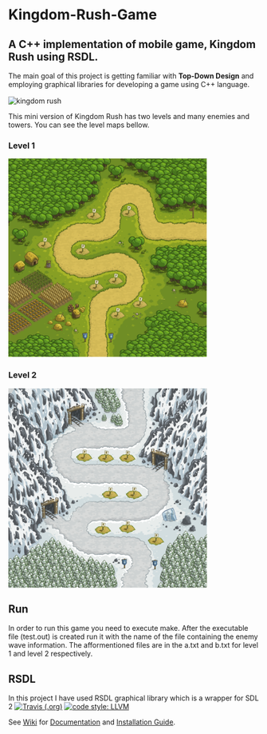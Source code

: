 # Kingdom-Rush-Game
## A C++ implementation of mobile game, **Kingdom Rush** using RSDL.

The main goal of this project is getting familiar with **Top-Down Design** and employing graphical libraries for developing a game using C++ language.

<img src="img/kindom_rush.gif" alt="kingdom rush" width="800" align="center"/>

This mini version of Kingdom Rush has two levels and many enemies and towers. You can see the level maps bellow. 

### Level 1

<img src="src/assets/levels/1/level1-map.png" alt="Level 1" width="400" align="center"/>

### Level 2

<img src="src/assets/levels/2/level2-map.png" alt="Level 2" width="400" align="center"/>


## Run
In order to run this game you need to execute make. After the executable file (test.out) is created run it with the name of the file containing the enemy wave information. The afformentioned files are in the a.txt and b.txt for level 1 and level 2 respectively.


## RSDL
In this project I have used RSDL graphical library which is a wrapper for SDL 2
[![Travis (.org)](https://travis-ci.com/UTAP/RSDL.svg)](https://travis-ci.com/UTAP/RSDL)
[![code style: LLVM](https://img.shields.io/badge/code_style-LLVM-brightgreen.svg)](https://llvm.org/docs/CodingStandards.html)

See [Wiki](../../wiki) for [Documentation](../../wiki/Documentation) and [Installation Guide](../../wiki/Installation).
